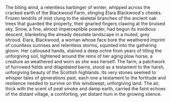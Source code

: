The biting wind, a relentless harbinger of winter, whipped across the cracked earth of the Blackwood Farm, stinging Elara Blackwood's cheeks.  Frozen tendrils of mist clung to the skeletal branches of the ancient oak trees that guarded the property, their gnarled fingers clawing at the bruised sky.  Snow, a fine, almost imperceptible powder, had begun its insidious descent, blanketing the already desolate landscape in a muted, grey shroud.  Elara, Blackwood, a woman whose face bore the weathered imprint of countless sunrises and relentless storms,  squinted into the gathering gloom.  Her calloused hands, stained a deep ochre from years of tilling the unforgiving soil, tightened around the reins of her aging plow horse, a creature as weathered and worn as she was herself.  The farm, a patchwork of furrowed fields and dilapidated barns, stood as a testament to the harsh, unforgiving beauty of the Scottish highlands.  Its very stones seemed to whisper tales of generations past, each one a testament to the fortitude and resilience needed to survive on this windswept, unforgiving land.  The air, thick with the scent of peat smoke and damp earth, carried the faint echoes of the distant village, a comforting, yet distant hum in the growing silence.
